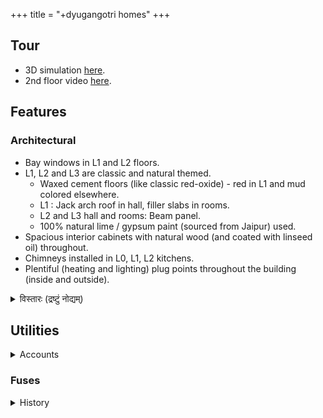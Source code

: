 +++
title = "+dyugangotri homes"
+++

## Tour
- 3D simulation [here](http://www.sweethome3d.com/viewHome.jsp?id=2232).
- 2nd floor video [here](https://youtu.be/ozi190bX_Zk).

## Features
### Architectural
- Bay windows in L1 and L2 floors.
- L1, L2 and L3 are classic and natural themed. 
  - Waxed cement floors (like classic red-oxide) - red in L1 and mud colored elsewhere.
  - L1 : Jack arch roof in hall, filler slabs in rooms.
  - L2 and L3 hall and rooms: Beam panel.
  - 100% natural lime / gypsum paint (sourced from Jaipur) used.
- Spacious interior cabinets with natural wood (and coated with linseed oil) throughout.
- Chimneys installed in L0, L1, L2 kitchens.
- Plentiful (heating and lighting) plug points throughout the building (inside and outside).

<details><summary>विस्तारः (द्रष्टुं नोद्यम्)</summary>

- Roof thickness
  - Plain roof - 5 inches
  - Beam panel - The pannel thickness of mud concrete is around 3" and the screed above it is around 1.5".
  - Filler slab - 5 inches including mud blocks?
  - Jack arch - 3 inch rise
- Lintel band - 4 inch thickness
</details>


## Utilities
<details><summary>Accounts</summary>

- BESCOM (Electricity)
  - C8 subdivision. Complaint number 1912.
  - C8EH-37259 (0021079340) 5kW L0 (Green display)
  - C8EH-37260 (0363498932) 3kW L1 (Orange display)
  - C8EH-37261 (6709269344) 3kW Motor (Orange display)
- BWSSB (Water and sewage)
- GAIL (Piped Gas) connections
  - L0 4000452135
  - L1 4000452136
  - L2 4000452227
- BBMP (Garbage clearance)
</details>


### Fuses


<details><summary>History</summary>

- 660V 32A HBC fuse-links (80kagG IEC-269) used for L1 and L0+L2 since 202104. The latter blew by 202306. 
- Blew again on 202307.
- Cu wire strands used as fuse-links for Motor till 202306.
</details>


